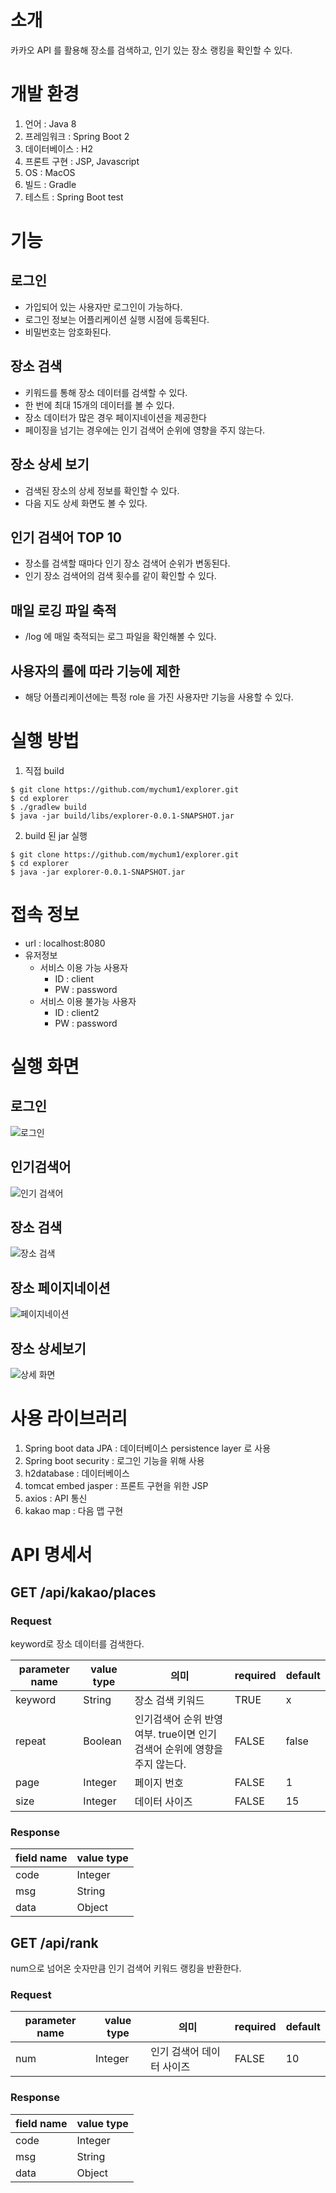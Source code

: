 # 소개
카카오 API 를 활용해 장소를 검색하고, 인기 있는 장소 랭킹을 확인할 수 있다.

# 개발 환경 
1. 언어 : Java 8
2. 프레임워크 : Spring Boot 2
3. 데이터베이스 : H2
4. 프론트 구현 : JSP, Javascript
5. OS : MacOS
6. 빌드 : Gradle
7. 테스트 : Spring Boot test

# 기능
## 로그인
* 가입되어 있는 사용자만 로그인이 가능하다.
* 로그인 정보는 어플리케이션 실행 시점에 등록된다.
* 비밀번호는 암호화된다.

## 장소 검색
* 키워드를 통해 장소 데이터를 검색할 수 있다.
* 한 번에 최대 15개의 데이터를 볼 수 있다.
* 장소 데이터가 많은 경우 페이지네이션을 제공한다
* 페이징을 넘기는 경우에는 인기 검색어 순위에 영향을 주지 않는다.

## 장소 상세 보기
* 검색된 장소의 상세 정보를 확인할 수 있다.
* 다음 지도 상세 화면도 볼 수 있다.

## 인기 검색어 TOP 10
* 장소를 검색할 때마다 인기 장소 검색어 순위가 변동된다.
* 인기 장소 검색어의 검색 횟수를 같이 확인할 수 있다.

## 매일 로깅 파일 축적
* /log 에 매일 축적되는 로그 파일을 확인해볼 수 있다.

## 사용자의 롤에 따라 기능에 제한
* 해당 어플리케이션에는 특정 role 을 가진 사용자만 기능을 사용할 수 있다.

# 실행 방법
1. 직접 build
```$xslt
$ git clone https://github.com/mychum1/explorer.git
$ cd explorer
$ ./gradlew build
$ java -jar build/libs/explorer-0.0.1-SNAPSHOT.jar
```

2. build 된 jar 실행
```$xslt
$ git clone https://github.com/mychum1/explorer.git
$ cd explorer
$ java -jar explorer-0.0.1-SNAPSHOT.jar
```

# 접속 정보
* url : localhost:8080
* 유저정보
    * 서비스 이용 가능 사용자
        * ID : client
        * PW : password
    * 서비스 이용 불가능 사용자
        * ID : client2
        * PW : password
 
# 실행 화면
## 로그인
![로그인](https://github.com/mychum1/explorer/blob/master/images/login.png)

## 인기검색어
![인기 검색어](https://github.com/mychum1/explorer/blob/master/images/hotplace.png)

## 장소 검색
![장소 검색](https://github.com/mychum1/explorer/blob/master/images/search-place.png)

## 장소 페이지네이션
![페이지네이션](https://github.com/mychum1/explorer/blob/master/images/pagenation.png)

## 장소 상세보기
![상세 화면](https://github.com/mychum1/explorer/blob/master/images/detail.png)

# 사용 라이브러리

1. Spring boot data JPA : 데이터베이스 persistence layer 로 사용 
2. Spring boot security : 로그인 기능을 위해 사용
3. h2database : 데이터베이스
4. tomcat embed jasper : 프론트 구현을 위한 JSP 
5. axios : API 통신 
6. kakao map : 다음 맵 구현 

# API 명세서
## GET /api/kakao/places
### Request
keyword로 장소 데이터를 검색한다. 

parameter name|value type|의미|required|default
--------------|------------|-----|-----|------
keyword|String|장소 검색 키워드|TRUE|x
repeat|Boolean|인기검색어 순위 반영 여부. true이면 인기 검색어 순위에 영향을 주지 않는다.|FALSE|false
page|Integer|페이지 번호|FALSE|1
size|Integer|데이터 사이즈|FALSE|15

### Response
field name|value type
----------|------------
code|Integer
msg|String
data|Object

## GET /api/rank
num으로 넘어온 숫자만큼 인기 검색어 키워드 랭킹을 반환한다.
### Request
parameter name|value type|의미|required|default
--------------|-----------|---|-------|--------
num|Integer|인기 검색어 데이터 사이즈|FALSE|10

### Response
field name|value type
----------|-----------
code|Integer
msg|String
data|Object
